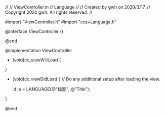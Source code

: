 //
//  ViewController.m
//  Language
//
//  Created by gwh on 2020/3/17.
//  Copyright 2020 gwh. All rights reserved.
//

#import "ViewController.h"
#import "ccs+Language.h"

@interface ViewController ()

@end

@implementation ViewController

- (void)cc_viewWillLoad {
  
}

- (void)cc_viewDidLoad {
	 // Do any additional setup after loading the view.
    
    id la = LANGUAGE(@"标题", @"Title");
    
}

@end
